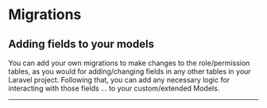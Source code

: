 # Migrations

## Adding fields to your models

You can add your own migrations to make changes to the role/permission tables, as you would for adding/changing fields in any other tables in your Laravel project.
Following that, you can add any necessary logic for interacting with those fields ... to your custom/extended Models.

---
